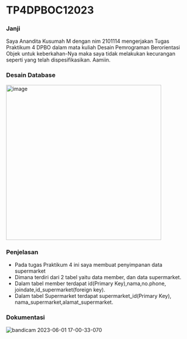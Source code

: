 # TP4DPBOC12023

### Janji 
Saya Anandita Kusumah M dengan nim 2101114 mengerjakan Tugas Praktikum 4 DPBO dalam mata kuliah Desain Pemrograman Berorientasi Objek untuk keberkahan-Nya maka saya tidak melakukan kecurangan seperti yang telah dispesifikasikan. Aamiin.

### Desain Database

<img width="423" alt="image" src="https://github.com/AnanditaKM/TP4DPBO2023C1/assets/100897554/450f94be-7eb5-486b-acb5-3c6ae5270010">

### Penjelasan

- Pada tugas Praktikum 4 ini saya membuat penyimpanan data supermarket
-  Dimana terdiri dari 2 tabel yaitu data member, dan data supermarket.
-  Dalam tabel member terdapat id(Primary Key),nama,no.phone, joindate,id_supermarket(foreign key).
-  Dalam tabel Supermarket terdapat supermarket_id(Primary Key), nama_supermarket,alamat_supermarket.

### Dokumentasi

![bandicam 2023-06-01 17-00-33-070](https://github.com/AnanditaKM/TP4DPBO2023C1/assets/100897554/2f132e3b-ec3d-4136-898c-3e0d32b479a1)
